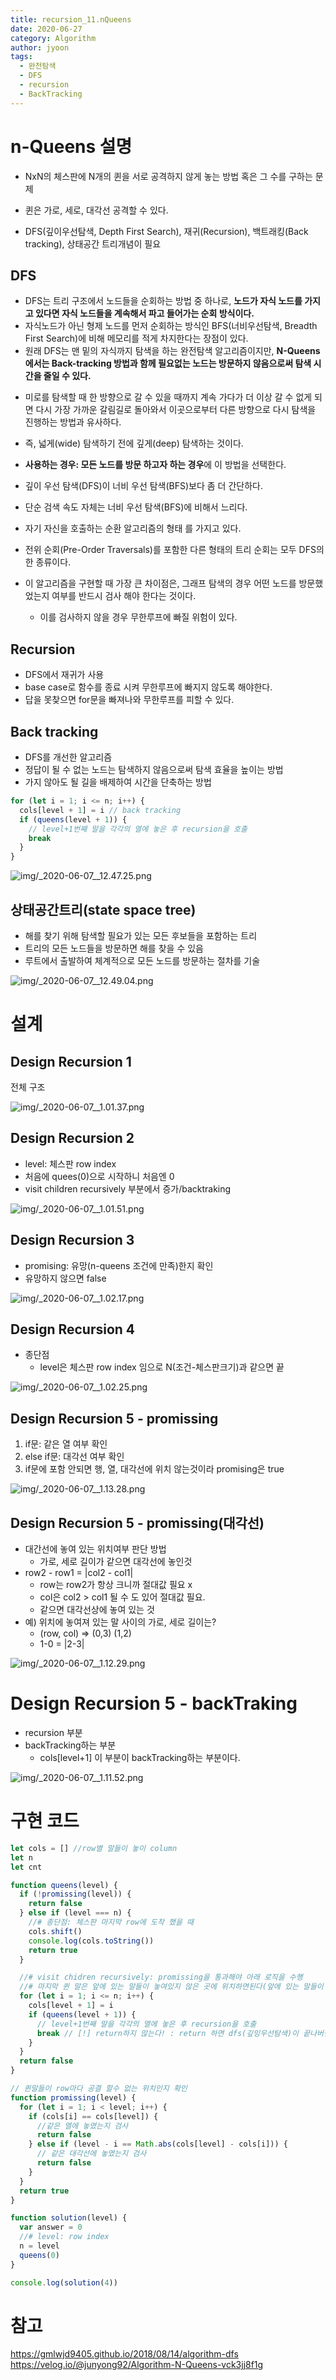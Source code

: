 ```yaml
---
title: recursion_11.nQueens
date: 2020-06-27
category: Algorithm
author: jyoon
tags:
  - 완전탐색
  - DFS
  - recursion
  - BackTracking
---
```


# n-Queens 설명

- NxN의 체스판에 N개의 퀸을 서로 공격하지 않게 놓는 방법 혹은 그 수를 구하는 문제
- 퀸은 가로, 세로, 대각선 공격할 수 있다.

- DFS(깊이우선탐색, Depth First Search), 재귀(Recursion), 백트래킹(Back tracking), 상태공간 트리개념이 필요

## DFS

- DFS는 트리 구조에서 노드들을 순회하는 방법 중 하나로, **노드가 자식 노드를 가지고 있다면 자식 노드들을 계속해서 파고 들어가는 순회 방식이다.**
- 자식노드가 아닌 형제 노드를 먼저 순회하는 방식인 BFS(너비우선탐색, Breadth First Search)에 비해 메모리를 적게 차지한다는 장점이 있다.
- 원래 DFS는 맨 밑의 자식까지 탐색을 하는 완전탐색 알고리즘이지만, **N-Queens에서는 Back-tracking 방법과 함께 필요없는 노드는 방문하지 않음으로써 탐색 시간을 줄일 수 있다.**

* 미로를 탐색할 때 한 방향으로 갈 수 있을 때까지 계속 가다가 더 이상 갈 수 없게 되면 다시 가장 가까운 갈림길로 돌아와서 이곳으로부터 다른 방향으로 다시 탐색을 진행하는 방법과 유사하다.
* 즉, 넓게(wide) 탐색하기 전에 깊게(deep) 탐색하는 것이다.

* **사용하는 경우: 모든 노드를 방문 하고자 하는 경우**에 이 방법을 선택한다.
* 깊이 우선 탐색(DFS)이 너비 우선 탐색(BFS)보다 좀 더 간단하다.
* 단순 검색 속도 자체는 너비 우선 탐색(BFS)에 비해서 느리다.

* 자기 자신을 호출하는 순환 알고리즘의 형태 를 가지고 있다.
* 전위 순회(Pre-Order Traversals)를 포함한 다른 형태의 트리 순회는 모두 DFS의 한 종류이다.
* 이 알고리즘을 구현할 때 가장 큰 차이점은, 그래프 탐색의 경우 어떤 노드를 방문했었는지 여부를 반드시 검사 해야 한다는 것이다.
  - 이를 검사하지 않을 경우 무한루프에 빠질 위험이 있다.

## Recursion

- DFS에서 재귀가 사용
- base case로 함수를 종료 시켜 무한루프에 빠지지 않도록 해야한다.
- 답을 못찾으면 for문을 빠져나와 무한루프를 피할 수 있다.

## Back tracking

- DFS를 개선한 알고리즘
- 정답이 될 수 없는 노드는 탐색하지 않음으로써 탐색 효율을 높이는 방법
- 가지 않아도 될 길을 배제하여 시간을 단축하는 방법

```js
for (let i = 1; i <= n; i++) {
  cols[level + 1] = i // back tracking
  if (queens(level + 1)) {
    // level+1번째 말을 각각의 열에 놓은 후 recursion을 호출
    break
  }
}
```

![img/_2020-06-07__12.47.25.png](./img/_2020-06-07__12.47.25.png)

## 상태공간트리(state space tree)

- 해를 찾기 위해 탐색할 필요가 있는 모든 후보들을 포함하는 트리
- 트리의 모든 노드들을 방문하면 해를 찾을 수 있음
- 루트에서 출발하여 체계적으로 모든 노드를 방문하는 절차를 기술

![img/_2020-06-07__12.49.04.png](./img/_2020-06-07__12.49.04.png)

# 설계

## Design Recursion 1

전체 구조

![img/_2020-06-07__1.01.37.png](./img/_2020-06-07__1.01.37.png)

## Design Recursion 2

- level: 체스판 row index
- 처음에 quees(0)으로 시작하니 처음엔 0
- visit children recursively 부분에서 증가/backtraking

![img/_2020-06-07__1.01.51.png](./img/_2020-06-07__1.01.51.png)

## Design Recursion 3

- promising: 유망(n-queens 조건에 만족)한지 확인
- 유망하지 않으면 false

![img/_2020-06-07__1.02.17.png](./img/_2020-06-07__1.02.17.png)

## Design Recursion 4

- 종단점
  - level은 체스판 row index 임으로 N(조건-체스판크기)과 같으면 끝

![img/_2020-06-07__1.02.25.png](./img/_2020-06-07__1.02.25.png)

## Design Recursion 5 - promissing

1. if문: 같은 열 여부 확인
2. else if문: 대각선 여부 확인
3. if문에 포함 안되면 행, 열, 대각선에 위치 않는것이라 promising은 true

![img/_2020-06-07__1.13.28.png](./img/_2020-06-07__1.13.28.png)

## Design Recursion 5 - promissing(대각선)

- 대간선에 놓여 있는 위치여부 판단 방법
  - 가로, 세로 길이가 같으면 대각선에 놓인것
- row2 - row1 = |col2 - col1|
  - row는 row2가 항상 크니까 절대값 필요 x
  - col은 col2 > col1 될 수 도 있어 절대값 필요.
  - 같으면 대각선상에 놓여 있는 것
- 예) 위치에 놓여져 있는 말 사이의 가로, 세로 길이는?
  - (row, col) => (0,3) (1,2)
  - 1-0 = |2-3|

![img/_2020-06-07__1.12.29.png](./img/_2020-06-07__1.12.29.png)

# Design Recursion 5 - backTraking

- recursion 부분
- backTracking하는 부분
  - cols[level+1] 이 부분이 backTracking하는 부분이다.

![img/_2020-06-07__1.11.52.png](./img/_2020-06-07__1.11.52.png)

# 구현 코드

```jsx
let cols = [] //row별 말들이 놓이 column
let n
let cnt

function queens(level) {
  if (!promissing(level)) {
    return false
  } else if (level === n) {
    //# 종단점: 체스판 마지막 row에 도착 했을 때
    cols.shift()
    console.log(cols.toString())
    return true
  }

  //# visit chidren recursively: promissing을 통과해야 아래 로직을 수행
  //# 마지막 퀸 말은 앞에 있는 말들이 놓여있지 않은 곳에 위치하면된다(앞에 있는 말들이 서로 공격안하는 포지션에 위치했으니까)
  for (let i = 1; i <= n; i++) {
    cols[level + 1] = i
    if (queens(level + 1)) {
      // level+1번째 말을 각각의 열에 놓은 후 recursion을 호출
      break // [!] return하지 않는다! : return 하면 dfs(깊잉우선탐색)이 끝나버림으로 queens에 true나오는 조건(level === n)도달하면 끝, 즉 한가지 경우의 n-quues밖에 구하지 못한다.
    }
  }
  return false
}

// 퀸말들이 row마다 공결 할수 없는 위치인지 확인
function promissing(level) {
  for (let i = 1; i < level; i++) {
    if (cols[i] == cols[level]) {
      //같은 열에 놓였는지 검사
      return false
    } else if (level - i == Math.abs(cols[level] - cols[i])) {
      // 같은 대각선에 놓였는지 검사
      return false
    }
  }
  return true
}

function solution(level) {
  var answer = 0
  //# level: row index
  n = level
  queens(0)
}

console.log(solution(4))
```

# 참고

https://gmlwjd9405.github.io/2018/08/14/algorithm-dfs  
https://velog.io/@junyong92/Algorithm-N-Queens-vck3jj8f1g
